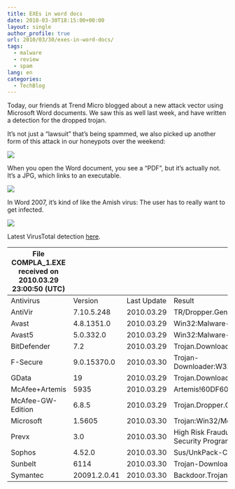 ```yaml
---
title: EXEs in word docs
date: 2010-03-30T18:15:00+00:00
layout: single
author_profile: true
url: 2010/03/30/exes-in-word-docs/
tags:
  - malware
  - review
  - spam
lang: en
categories: 
  - TechBlog
---
```

Today, our friends at Trend Micro blogged about a new attack vector using Microsoft Word documents. We saw this as well last week, and have written a detection for the dropped trojan.

It’s not just a “lawsuit” that’s being spammed, we also picked up another form of this attack in our honeypots over the weekend:

![](/images/2010/03/wordvector182312388.png)

When you open the Word document, you see a “PDF”, but it’s actually not. It’s a JPG, which links to an executable.

![](/images/2010/03/document12381231231238.png)

In Word 2007, it’s kind of like the Amish virus: The user has to really want to get infected.

![](/images/2010/03/openpackage12388.png)

Latest VirusTotal detection [here](http://www.virustotal.com/analisis/3a3e521cdf84c32035f64821be844599253d5f3567199e2acced7178267a3252-1269903650).

|        File COMPLA_1.EXE received on 2010.03.29 23:00:50 (UTC)      |                          |                         |                                                   |
|---------------------------------------------------------------------|--------------------------|-------------------------|---------------------------------------------------|
|        Antivirus                                                    |        Version           |        Last Update      |        Result                                     |
|        AntiVir                                                      |        7.10.5.248        |        2010.03.29       |        TR/Dropper.Gen                             |
|        Avast                                                        |        4.8.1351.0        |        2010.03.29       |        Win32:Malware-gen                          |
|        Avast5                                                       |        5.0.332.0         |        2010.03.29       |        Win32:Malware-gen                          |
|        BitDefender                                                  |        7.2               |        2010.03.29       |        Trojan.Downloader.JMZC                     |
|        F-Secure                                                     |        9.0.15370.0       |        2010.03.30       |        Trojan-Downloader:W32/Lapurd.E             |
|        GData                                                        |        19                |        2010.03.29       |        Trojan.Downloader.JMZC                     |
|        McAfee+Artemis                                               |        5935              |        2010.03.29       |        Artemis!60DF604563A1                       |
|        McAfee-GW-Edition                                            |        6.8.5             |        2010.03.29       |        Trojan.Dropper.Gen                         |
|        Microsoft                                                    |        1.5605            |        2010.03.30       |        Trojan:Win32/Meredrop                      |
|        Prevx                                                        |        3.0               |        2010.03.30       |        High Risk Fraudulent Security Program      |
|        Sophos                                                       |        4.52.0            |        2010.03.30       |        Sus/UnkPack-C                              |
|        Sunbelt                                                      |        6114              |        2010.03.30       |        Trojan-Downloader                          |
|        Symantec                                                     |        20091.2.0.41      |        2010.03.30       |        Backdoor.Trojan                            |